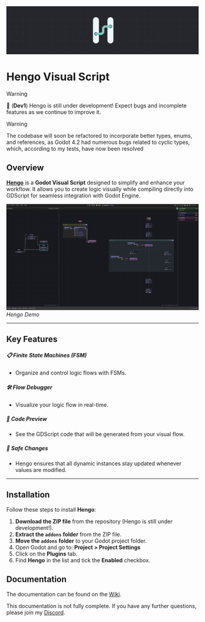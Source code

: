 <a href="https://hengoscript.com">
    <img src="misc/title.png" alt="Hengo - Visual Script">
</a>

# Hengo Visual Script

> [!WARNING]
> 🚧 (**Dev1**) Hengo is still under development! Expect bugs and incomplete features as we continue to improve it.

> [!WARNING]
> The codebase will soon be refactored to incorporate better types, enums, and references, as Godot 4.2 had numerous bugs related to cyclic types, which, according to my tests, have now been resolved

## Overview

**[Hengo](https://hengoscript.com)** is a **Godot Visual Script** designed to simplify and enhance your workflow. It allows you to create logic visually while compiling directly into GDScript for seamless integration with Godot Engine.

![Hengo Screenshot](misc/example.png)  
_Hengo Demo_

---

## Key Features

##### 📋 **Finite State Machines (FSM)**

- Organize and control logic flows with FSMs.

##### 🛠️ **Flow Debugger**

- Visualize your logic flow in real-time.

##### 🧾 **Code Preview**

- See the GDScript code that will be generated from your visual flow.

##### 🔄 **Safe Changes**

- Hengo ensures that all dynamic instances stay updated whenever values are modified.

---

## Installation

Follow these steps to install **Hengo**:

1. **Download the ZIP file** from the repository (Hengo is still under development!).
2. **Extract the `addons` folder** from the ZIP file.
3. **Move the `addons` folder** to your Godot project folder.
4. Open Godot and go to: **Project > Project Settings**
5. Click on the **Plugins** tab.
6. Find **Hengo** in the list and tick the **Enabled** checkbox.

## Documentation

The documentation can be found on the [Wiki](https://github.com/Henrique-Henrique/Hengo/wiki/Documentation).

This documentation is not fully complete. If you have any further questions, please join my [Discord](https://discord.gg/KapbHgb5FM).
